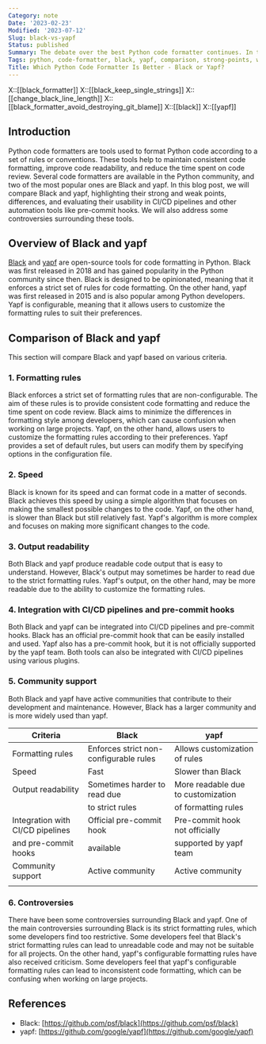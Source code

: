 ```yaml
---
Category: note
Date: '2023-02-23'
Modified: '2023-07-12'
Slug: black-vs-yapf
Status: published
Summary: The debate over the best Python code formatter continues. In this article, we dive deep into Black and yapf - their strong and weak points, and which one is right for you.
Tags: python, code-formatter, black, yapf, comparison, strong-points, weak-points, differences, usability, CICD, pipelines, automation, pre-commit-hooks, controversies, code-quality
Title: Which Python Code Formatter Is Better - Black or Yapf?
---
```

X::[[black_formatter]]
X::[[black_keep_single_strings]]
X::[[change_black_line_length]]
X::[[black_formatter_avoid_destroying_git_blame]]
X::[[black]]
X::[[yapf]]


## Introduction

Python code formatters are tools used to format Python code according to a set of rules or conventions. These tools help to maintain consistent code formatting, improve code readability, and reduce the time spent on code review. Several code formatters are available in the Python community, and two of the most popular ones are Black and yapf. In this blog post, we will compare Black and yapf, highlighting their strong and weak points, differences, and evaluating their usability in CI/CD pipelines and other automation tools like pre-commit hooks. We will also address some controversies surrounding these tools.

## Overview of Black and yapf

[Black](https://github.com/psf/black) and [yapf](https://github.com/google/yapf) are open-source tools for code formatting in Python. Black was first released in 2018 and has gained popularity in the Python community since then. Black is designed to be opinionated, meaning that it enforces a strict set of rules for code formatting. On the other hand, yapf was first released in 2015 and is also popular among Python developers. Yapf is configurable, meaning that it allows users to customize the formatting rules to suit their preferences.

## Comparison of Black and yapf

This section will compare Black and yapf based on various criteria.

### 1.  Formatting rules

Black enforces a strict set of formatting rules that are non-configurable. The aim of these rules is to provide consistent code formatting and reduce the time spent on code review. Black aims to minimize the differences in formatting style among developers, which can cause confusion when working on large projects. Yapf, on the other hand, allows users to customize the formatting rules according to their preferences. Yapf provides a set of default rules, but users can modify them by specifying options in the configuration file.

### 2.  Speed

Black is known for its speed and can format code in a matter of seconds. Black achieves this speed by using a simple algorithm that focuses on making the smallest possible changes to the code. Yapf, on the other hand, is slower than Black but still relatively fast. Yapf's algorithm is more complex and focuses on making more significant changes to the code.

### 3.  Output readability

Both Black and yapf produce readable code output that is easy to understand. However, Black's output may sometimes be harder to read due to the strict formatting rules. Yapf's output, on the other hand, may be more readable due to the ability to customize the formatting rules.

### 4.  Integration with CI/CD pipelines and pre-commit hooks

Both Black and yapf can be integrated into CI/CD pipelines and pre-commit hooks. Black has an official pre-commit hook that can be easily installed and used. Yapf also has a pre-commit hook, but it is not officially supported by the yapf team. Both tools can also be integrated with CI/CD pipelines using various plugins.

### 5.  Community support

Both Black and yapf have active communities that contribute to their development and maintenance. However, Black has a larger community and is more widely used than yapf.

| Criteria                            | Black                           | yapf                                  |
|-------------------------------------|---------------------------------|---------------------------------------|
| Formatting rules                    | Enforces strict non-configurable rules| Allows customization of rules         |
| Speed                               | Fast                            | Slower than Black                      |
| Output readability                  | Sometimes harder to read due   | More readable due to customization    |
|                                     | to strict rules                 | of formatting rules                    |
| Integration with CI/CD pipelines    | Official pre-commit hook        | Pre-commit hook not officially         |
| and pre-commit hooks                | available                       | supported by yapf team                 |
| Community support                   | Active community                | Active community                       |
|                                     |                                 |                                       |

### 6.  Controversies

There have been some controversies surrounding Black and yapf. One of the main controversies surrounding Black is its strict formatting rules, which some developers find too restrictive. Some developers feel that Black's strict formatting rules can lead to unreadable code and may not be suitable for all projects. On the other hand, yapf's configurable formatting rules have also received criticism. Some developers feel that yapf's configurable formatting rules can lead to inconsistent code formatting, which can be confusing when working on large projects.

## References
- Black: [https://github.com/psf/black](https://github.com/psf/black)
- yapf: [https://github.com/google/yapf](https://github.com/google/yapf)